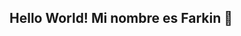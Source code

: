 ## Hello World! Mi nombre es Farkin 👋

<!--
**FarkinCool/FarkinCool** is a ✨ _special_ ✨ repository because its `README.md` (this file) appears on your GitHub profile!!.

Here are some ideas to get you started:

- 🔭 I’m currently working on ... este
- 🌱 I’m currently learning ...
- 👯 I’m looking to collaborate on ...
- 🤔 I’m looking for help with ...
- 💬 Ask me about ...erere
- 📫 How to reach me: ...
- 😄 Pronouns: ...
- ⚡ Fun fact: ...
-->
